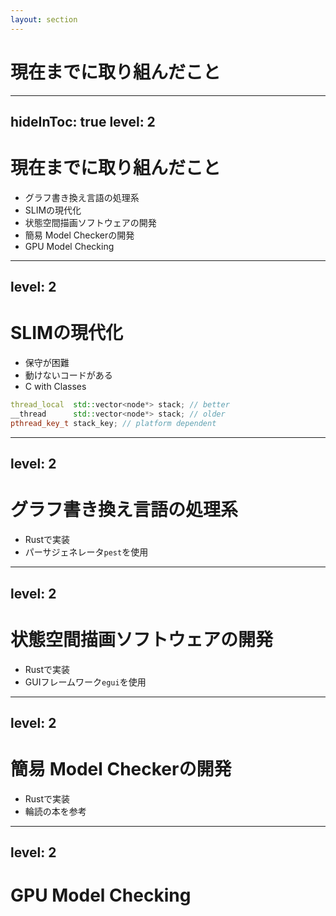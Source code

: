 ```yaml
---
layout: section
---
```


# 現在までに取り組んだこと

---
hideInToc: true
level: 2
---

# 現在までに取り組んだこと

- グラフ書き換え言語の処理系
- SLIMの現代化
- 状態空間描画ソフトウェアの開発
- 簡易 Model Checkerの開発
- GPU Model Checking

---
level: 2
---

# SLIMの現代化

- 保守が困難
- 動けないコードがある
- C with Classes

```cpp
thread_local  std::vector<node*> stack; // better
__thread      std::vector<node*> stack; // older
pthread_key_t stack_key; // platform dependent
```

---
level: 2
---

# グラフ書き換え言語の処理系

- Rustで実装
- パーサジェネレータ`pest`を使用

---
level: 2
---

# 状態空間描画ソフトウェアの開発

- Rustで実装
- GUIフレームワーク`egui`を使用

---
level: 2
---

# 簡易 Model Checkerの開発

- Rustで実装
- 輪読の本を参考

---
level: 2
---

# GPU Model Checking